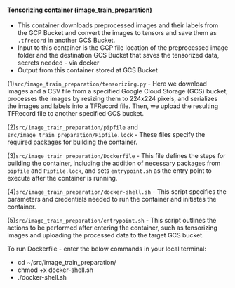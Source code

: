#### Tensorizing container (image_train_preparation)

-   This container downloads preprocessed images and their labels from the GCP Bucket and convert the images to tensors and save them as `.tfrecord` in another GCS Bucket.
-   Input to this container is the GCP file location of the preprocessed image folder and the destination GCS Bucket that saves the tensorized data, secrets needed - via docker
-   Output from this container stored at GCS Bucket

(1)`src/image_train_preparation/tensorizing.py` - Here we download images and a CSV file from a specified Google Cloud Storage (GCS) bucket, processes the images by resizing them to 224x224 pixels, and serializes the images and labels into a TFRecord file. Then, we upload the resulting TFRecord file to another specified GCS bucket.

(2)`src/image_train_preparation/pipfile` and `src/image_train_preparation/Pipfile.lock` - These files specify the required packages for building the container.

(3)`src/image_train_preparation/Dockerfile` - This file defines the steps for building the container, including the addition of necessary packages from `pipfile` and `Pipfile.lock`, and sets `entrypoint.sh` as the entry point to execute after the container is running.

(4)`src/image_train_preparation/docker-shell.sh` - This script specifies the parameters and credentials needed to run the container and initiates the container.

(5)`src/image_train_preparation/entrypoint.sh` - This script outlines the actions to be performed after entering the container, such as tensorizing images and uploading the processed data to the target GCS bucket.

To run Dockerfile - enter the below commands in your local terminal:

-   cd ~/src/image_train_preparation/
-   chmod +x docker-shell.sh
-   ./docker-shell.sh
